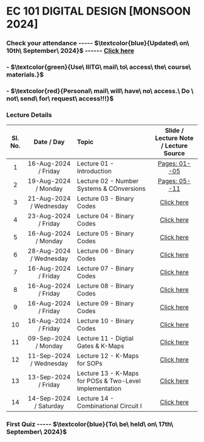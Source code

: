 # EC 101 DIGITAL DESIGN [MONSOON 2024]

### Check your attendance ----- $\textcolor{blue}{Updated\ on\ 10th\ September\ 2024\}$ ------ [Click here](https://docs.google.com/spreadsheets/d/1g6Bkx4F0SZnFVuvpEhR2SipWDqnjD6bE/edit?usp=drive_link&ouid=116384381532910939364&rtpof=true&sd=true)

### - $\textcolor{green}{Use\ IIITG\ mail\ to\ access\ the\ course\ materials.\}$

### - $\textcolor{red}{Personal\ mail\ will\ have\ no\ access.\ Do \ not\ send\ for\ request\ access\!!!\}$

### Lecture Details
| Sl. No. | Date / Day            | Topic | Slide / Lecture Note / Lecture Source|                                                                                              
|:---:|:--:|:--|:--------------------------:|
| 1   | 16-Aug-2024 / Friday      |Lecture 01 - Introduction                 | [Pages: 01--05](https://drive.google.com/file/d/1t9tke_0BwNCAuvU4bkTzocWE8rABKpEo/view?usp=drive_link)|
| 2   | 19-Aug-2024 / Monday      |Lecture 02 - Number Systems & COnversions | [Pages: 05--11](https://drive.google.com/file/d/1t9tke_0BwNCAuvU4bkTzocWE8rABKpEo/view?usp=drive_link)|
| 3   | 21-Aug-2024 / Wednesday      |Lecture 03 - Binary Codes              | [Click here]()|
| 4   | 23-Aug-2024 / Friday      |Lecture 04 - Binary Codes                 | [Click here]()|
| 5   | 16-Aug-2024 / Monday      |Lecture 05 - Binary Codes                 | [Click here]()|
| 6   | 28-Aug-2024 / Wednesday   |Lecture 06 - Binary Codes                 | [Click here](https://drive.google.com/file/d/1nVh8jywEoSu345aTMSB1DY9-VADQO3iz/view?usp=drive_link)| 
| 7   | 16-Aug-2024 / Friday      |Lecture 07 - Binary Codes                 | [Click here]()|
| 8   | 16-Aug-2024 / Friday      |Lecture 08 - Binary Codes                 | [Click here]()|
| 9   | 16-Aug-2024 / Friday      |Lecture 09 - Binary Codes                 | [Click here]()|
| 10  | 16-Aug-2024 / Friday      |Lecture 10 - Binary Codes                 | [Click here]()|
| 11  | 09-Sep-2024 / Monday      |Lecture 11 - Digtial Gates & K-Maps       | [Click here](https://drive.google.com/file/d/1RudjmH9ASMBZZO6dXj6eDUGVeobrupe8/view?usp=drive_link)|   
| 12  | 11-Sep-2024 /  Wednesday  |Lecture 12 - K-Maps for SOPs              | [Click here](https://drive.google.com/file/d/1C27XU0yNLYyWRPfTpp0WAJuX1v6ikkai/view?usp=drive_link)|  
| 13  | 13-Sep-2024 /  Friday   |Lecture 13 - K-Maps for POSs & Two-Level Implementation             | [Click here]()| 
| 14  | 14-Sep-2024 /  Saturday  |Lecture 14 - Combinational Circuit I          | [Click here]()| 

### First Quiz ----- $\textcolor{blue}{To\ be\ held\ on\ 17th\ September\ 2024\}$ 

